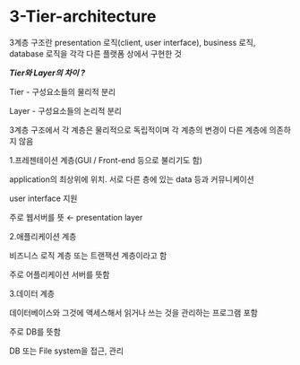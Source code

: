 # 3-Tier-architecture

3계층 구조란 presentation 로직(client, user interface), business 로직, database 로직을 각각 다른 플랫폼 상에서 구현한 것

***Tier와 Layer의 차이 ?***

Tier - 구성요소들의 물리적 분리

Layer - 구성요소들의 논리적 분리

3계층 구조에서 각 계층은 물리적으로 독립적이며 각 계층의 변경이 다른 계층에 의존하지 않음

1.프레젠테이션 계층(GUI / Front-end 등으로 불리기도 함)

application의 최상위에 위치. 서로 다른 층에 있는 data 등과 커뮤니케이션

user interface 지원

주로 웹서버를 뜻 ← presentation layer

2.애플리케이션 계층

비즈니스 로직 계층 또는 트랜잭션 계층이라고 함

주로 어플리케이션 서버를 뜻함

3.데이터 계층

데이터베이스와 그것에 액세스해서 읽거나 쓰는 것을 관리하는 프로그램 포함

주로 DB를 뜻함

DB 또는 File system을 접근, 관리